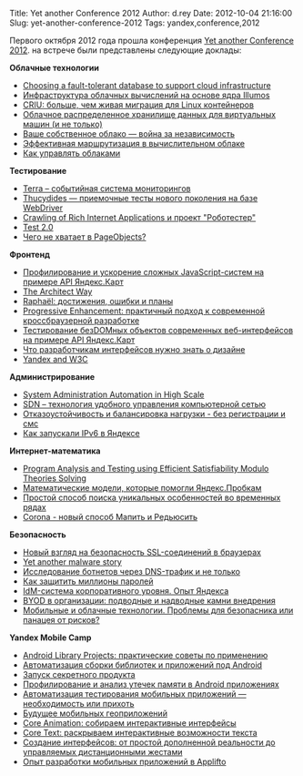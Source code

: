 Title: Yet another Conference 2012
Author: d.rey
Date: 2012-10-04 21:16:00
Slug: yet-another-conference-2012
Tags: yandex,conference,2012

Первого октября 2012 года прошла конференция [Yet another Conference 2012](http://events.yandex.ru/events/yac/2012/talks/). на встрече были представлены следующие доклады:

**Облачные технологии**

- [Choosing a fault-tolerant database to support cloud infrastructure](http://events.yandex.ru/talks/324/)
- [Инфраструктура облачных вычислений на основе ядра Illumos](http://events.yandex.ru/talks/301/)
- [CRIU: больше, чем живая миграция для Linux контейнеров](http://events.yandex.ru/talks/334/)
- [Облачное распределенное хранилище данных для виртуальных машин (и не только)](http://events.yandex.ru/talks/314/)
- [Ваше собственное облако — война за независимость](http://events.yandex.ru/talks/311/)
- [Эффективная маршрутизация в вычислительном облаке](http://events.yandex.ru/talks/312/)
- [Как управлять облаками](http://events.yandex.ru/talks/313/)


**Тестирование**

- [Terra – событийная система мониторингов](http://events.yandex.ru/talks/298/)
- [Thucydides — приемочные тесты нового поколения на базе WebDriver](http://events.yandex.ru/talks/315/)
- [Crawling of Rich Internet Applications и проект "Роботестер"](http://events.yandex.ru/talks/323/)
- [Test 2.0](http://events.yandex.ru/talks/335/)
- [Чего не хватает в PageObjects?](http://events.yandex.ru/talks/297/)

**Фронтенд**

- [Профилирование и ускорение сложных JavaScript-систем на примере API Яндекс.Карт](http://events.yandex.ru/talks/303/)
- [The Architect Way](http://events.yandex.ru/talks/300/)
- [Raphaël: достижения, ошибки и планы](http://events.yandex.ru/talks/317/)
- [Progressive Enhancement: практичный подход к современной кроссбраузерной разработке](http://events.yandex.ru/talks/305/)
- [Тестирование безDOMных объектов современных веб-интерфейсов на примере API Яндекс.Карт](http://events.yandex.ru/talks/336/)
- [Что разработчикам интерфейсов нужно знать о дизайне](http://events.yandex.ru/talks/308/)
- [Yandex and W3C](http://events.yandex.ru/talks/331/)

**Администрирование**

- [System Administration Automation in High Scale](http://events.yandex.ru/talks/319/)
- [SDN – технология удобного управления компьютерной сетью](http://events.yandex.ru/talks/304/)
- [Отказоустойчивость и балансировка нагрузки - без регистрации и смс](http://events.yandex.ru/talks/329/)
- [Как запускали IPv6 в Яндексе](http://events.yandex.ru/talks/325/)

**Интернет-математика**

- [Program Analysis and Testing using Efficient Satisfiability Modulo Theories Solving](http://events.yandex.ru/talks/310/)
- [Математические модели, которые помогли Яндекс.Пробкам](http://events.yandex.ru/talks/337/)
- [Простой способ поиска уникальных особенностей во временных рядах](http://events.yandex.ru/talks/309/)
- [Corona - новый способ Мапить и Редьюсить](http://events.yandex.ru/talks/321/)

**Безопасность**

- [Новый взгляд на безопасность SSL-соединений в браузерах](http://events.yandex.ru/talks/316/)
- [Yet another malware story](http://events.yandex.ru/talks/327/)
- [Исследование ботнетов через DNS-трафик и не только](http://events.yandex.ru/talks/328/)
- [Как защитить миллионы паролей](http://events.yandex.ru/talks/326/)
- [IdM-система корпоративного уровня. Опыт Яндекса](http://events.yandex.ru/talks/306/)
- [BYOD в организации: подводные и надводные камни внедрения](http://events.yandex.ru/talks/318/)
- [Мобильные и облачные технологии. Проблемы для безопасника или панацея от рисков?](http://events.yandex.ru/talks/320/)

**Yandex Mobile Camp**

- [Android Library Projects: практические советы по применению](http://events.yandex.ru/talks/338/)
- [Автоматизация сборки библиотек и приложений под Android](http://events.yandex.ru/talks/339/)
- [Запуск секретного продукта](http://events.yandex.ru/talks/340/)
- [Профилирование и анализ утечек памяти в Android приложениях](http://events.yandex.ru/talks/341/)
- [Автоматизация тестирования мобильных приложений — необходимость или прихоть](http://events.yandex.ru/talks/342/)
- [Будущее мобильных геоприложений](http://events.yandex.ru/talks/307/)
- [Core Animation: собираем интерактивные интерфейсы](http://events.yandex.ru/talks/344/)
- [Core Text: раскрываем интерактивные возможности текста](http://events.yandex.ru/talks/330/)
- [Cоздание интерфейсов: от простой дополненной реальности до управляемых дистанционными жестами](http://events.yandex.ru/talks/345/)
- [Опыт разработки мобильных приложений в Applifto](http://events.yandex.ru/talks/346/)

